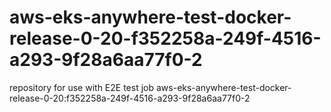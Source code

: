 # aws-eks-anywhere-test-docker-release-0-20-f352258a-249f-4516-a293-9f28a6aa77f0-2
repository for use with E2E test job aws-eks-anywhere-test-docker-release-0-20:f352258a-249f-4516-a293-9f28a6aa77f0-2
